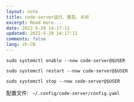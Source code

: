 ```yaml
---
layout: note
title: code-server运行、重启、关闭
excerpt: Read more...
date: 2022-5-29 14:17:11
updated: 2022-5-29 14:17:11
comments: false
lang: zh-CN
---
```


`sudo systemctl enable --now code-server@$USER`

`sudo systemctl restart --now code-server@$USER`

`sudo systemctl stop --now code-server@$USER`

配置文件: ` ~/.config/code-server/config.yaml`
  